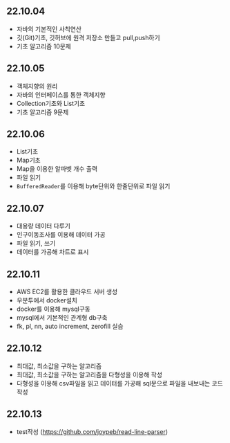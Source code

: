 ## 22.10.04

- 자바의 기본적인 사칙연산
- 깃(Git)기초, 깃허브에 원격 저장소 만들고 pull,push하기
- 기초 알고리즘 10문제

## 22.10.05

- 객체지향의 원리
- 자바의 인터페이스를 통한 객체지향
- Collection기초와 List기초
- 기초 알고리즘 9문제

## 22.10.06

- List기초
- Map기초
- Map을 이용한 알파벳 개수 출력
- 파일 읽기
- `BufferedReader`를 이용해 byte단위와 한줄단위로 파일 읽기

## 22.10.07

- 대용량 데이터 다루기
- 인구이동조사를 이용해 데이터 가공
- 파일 읽기, 쓰기
- 데이터를 가공해 차트로 표시

## 22.10.11

- AWS EC2를 활용한 클라우드 서버 생성
- 우분투에서 docker설치
- docker를 이용해 mysql구동
- mysql에서 기본적인 관계형 db구축
- fk, pl, nn, auto increment, zerofill 실습

## 22.10.12

- 최대값, 최소값을 구하는 알고리즘
- 최대값, 최소값을 구하는 알고리즘을 다형성을 이용해 작성
- 다형성을 이용해 csv파일을 읽고 데이터를 가공해 sql문으로 파일을 내보내는 코드 작성

## 22.10.13
- test작성 (https://github.com/joypeb/read-line-parser)